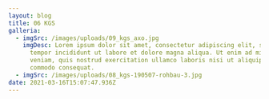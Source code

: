 ```yaml
---
layout: blog
title: 06 KGS
galleria:
  - imgSrc: /images/uploads/09_kgs_axo.jpg
    imgDesc: Lorem ipsum dolor sit amet, consectetur adipiscing elit, sed do eiusmod
      tempor incididunt ut labore et dolore magna aliqua. Ut enim ad minim
      veniam, quis nostrud exercitation ullamco laboris nisi ut aliquip ex ea
      commodo consequat.
  - imgSrc: /images/uploads/08_kgs-190507-rohbau-3.jpg
date: 2021-03-16T15:07:47.936Z
---
```

